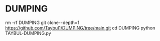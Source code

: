 # DUMPING 

rm -rf DUMPING
git clone--depth=1 https://github.com/Taybul1/DUMPING/tree/main.git
cd DUMPING
python TAYBUL-DUMPING.py
